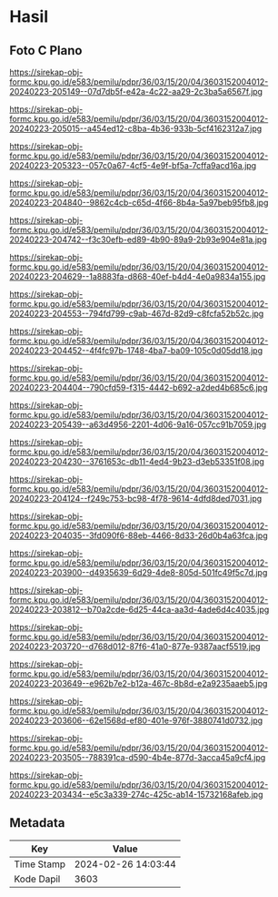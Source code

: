 # Hasil

## Foto C Plano

https://sirekap-obj-formc.kpu.go.id/e583/pemilu/pdpr/36/03/15/20/04/3603152004012-20240223-205149--07d7db5f-e42a-4c22-aa29-2c3ba5a6567f.jpg

https://sirekap-obj-formc.kpu.go.id/e583/pemilu/pdpr/36/03/15/20/04/3603152004012-20240223-205015--a454ed12-c8ba-4b36-933b-5cf4162312a7.jpg

https://sirekap-obj-formc.kpu.go.id/e583/pemilu/pdpr/36/03/15/20/04/3603152004012-20240223-205323--057c0a67-4cf5-4e9f-bf5a-7cffa9acd16a.jpg

https://sirekap-obj-formc.kpu.go.id/e583/pemilu/pdpr/36/03/15/20/04/3603152004012-20240223-204840--9862c4cb-c65d-4f66-8b4a-5a97beb95fb8.jpg

https://sirekap-obj-formc.kpu.go.id/e583/pemilu/pdpr/36/03/15/20/04/3603152004012-20240223-204742--f3c30efb-ed89-4b90-89a9-2b93e904e81a.jpg

https://sirekap-obj-formc.kpu.go.id/e583/pemilu/pdpr/36/03/15/20/04/3603152004012-20240223-204629--1a8883fa-d868-40ef-b4d4-4e0a9834a155.jpg

https://sirekap-obj-formc.kpu.go.id/e583/pemilu/pdpr/36/03/15/20/04/3603152004012-20240223-204553--794fd799-c9ab-467d-82d9-c8fcfa52b52c.jpg

https://sirekap-obj-formc.kpu.go.id/e583/pemilu/pdpr/36/03/15/20/04/3603152004012-20240223-204452--4f4fc97b-1748-4ba7-ba09-105c0d05dd18.jpg

https://sirekap-obj-formc.kpu.go.id/e583/pemilu/pdpr/36/03/15/20/04/3603152004012-20240223-204404--790cfd59-f315-4442-b692-a2ded4b685c6.jpg

https://sirekap-obj-formc.kpu.go.id/e583/pemilu/pdpr/36/03/15/20/04/3603152004012-20240223-205439--a63d4956-2201-4d06-9a16-057cc91b7059.jpg

https://sirekap-obj-formc.kpu.go.id/e583/pemilu/pdpr/36/03/15/20/04/3603152004012-20240223-204230--3761653c-db11-4ed4-9b23-d3eb53351f08.jpg

https://sirekap-obj-formc.kpu.go.id/e583/pemilu/pdpr/36/03/15/20/04/3603152004012-20240223-204124--f249c753-bc98-4f78-9614-4dfd8ded7031.jpg

https://sirekap-obj-formc.kpu.go.id/e583/pemilu/pdpr/36/03/15/20/04/3603152004012-20240223-204035--3fd090f6-88eb-4466-8d33-26d0b4a63fca.jpg

https://sirekap-obj-formc.kpu.go.id/e583/pemilu/pdpr/36/03/15/20/04/3603152004012-20240223-203900--d4935639-6d29-4de8-805d-501fc49f5c7d.jpg

https://sirekap-obj-formc.kpu.go.id/e583/pemilu/pdpr/36/03/15/20/04/3603152004012-20240223-203812--b70a2cde-6d25-44ca-aa3d-4ade6d4c4035.jpg

https://sirekap-obj-formc.kpu.go.id/e583/pemilu/pdpr/36/03/15/20/04/3603152004012-20240223-203720--d768d012-87f6-41a0-877e-9387aacf5519.jpg

https://sirekap-obj-formc.kpu.go.id/e583/pemilu/pdpr/36/03/15/20/04/3603152004012-20240223-203649--e962b7e2-b12a-467c-8b8d-e2a9235aaeb5.jpg

https://sirekap-obj-formc.kpu.go.id/e583/pemilu/pdpr/36/03/15/20/04/3603152004012-20240223-203606--62e1568d-ef80-401e-976f-3880741d0732.jpg

https://sirekap-obj-formc.kpu.go.id/e583/pemilu/pdpr/36/03/15/20/04/3603152004012-20240223-203505--788391ca-d590-4b4e-877d-3acca45a9cf4.jpg

https://sirekap-obj-formc.kpu.go.id/e583/pemilu/pdpr/36/03/15/20/04/3603152004012-20240223-203434--e5c3a339-274c-425c-ab14-15732168afeb.jpg


## Metadata

| Key        | Value               |
| ---------- | ------------------- |
| Time Stamp | 2024-02-26 14:03:44 |
| Kode Dapil | 3603                |



